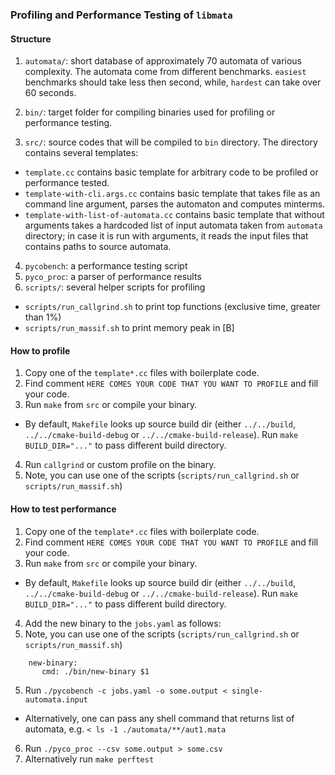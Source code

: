 ### Profiling and Performance Testing of `libmata`

#### Structure

1. `automata/`: short database of approximately 70 automata of various complexity. The automata come from different
  benchmarks. `easiest` benchmarks should take less then second, while, `hardest` can take over 60 seconds.

2. `bin/`: target folder for compiling binaries used for profiling or performance testing.
3. `src/`: source codes that will be compiled to `bin` directory. The directory contains several templates:
  * `template.cc` contains basic template for arbitrary code to be profiled or performance tested.
  * `template-with-cli.args.cc` contains basic template that takes file as an command line argument, parses the automaton
     and computes minterms.
  * `template-with-list-of-automata.cc` contains basic template that without arguments takes a hardcoded list of input 
     automata taken from `automata` directory; in case it is run with arguments, it reads the input files that contains
     paths to source automata. 
4. `pycobench`: a performance testing script
5. `pyco_proc`: a parser of performance results
6. `scripts/`: several helper scripts for profiling
  * `scripts/run_callgrind.sh` to print top functions (exclusive time, greater than 1%)
  * `scripts/run_massif.sh` to print memory peak in [B]

#### How to profile

1. Copy one of the `template*.cc` files with boilerplate code.
2. Find comment `HERE COMES YOUR CODE THAT YOU WANT TO PROFILE` and fill your code.
3. Run `make` from `src` or compile your binary.
 * By default, `Makefile` looks up source build dir (either `../../build`, `../../cmake-build-debug` or `../../cmake-build-release`).
 Run `make BUILD_DIR="..."` to pass different build directory.
4. Run `callgrind` or custom profile on the binary.
5. Note, you can use one of the scripts (`scripts/run_callgrind.sh` or `scripts/run_massif.sh`)

#### How to test performance

1. Copy one of the `template*.cc` files with boilerplate code.
2. Find comment `HERE COMES YOUR CODE THAT YOU WANT TO PROFILE` and fill your code.
3. Run `make` from `src` or compile your binary.
* By default, `Makefile` looks up source build dir (either `../../build`, `../../cmake-build-debug` or `../../cmake-build-release`).
  Run `make BUILD_DIR="..."` to pass different build directory.
4. Add the new binary to the `jobs.yaml` as follows:
5. Note, you can use one of the scripts (`scripts/run_callgrind.sh` or `scripts/run_massif.sh`)
 
```
    new-binary:
       cmd: ./bin/new-binary $1
```

5. Run `./pycobench -c jobs.yaml -o some.output < single-automata.input`
  * Alternatively, one can pass any shell command that returns list of automata,
  e.g. `< ls -1 ./automata/**/aut1.mata`
6. Run `./pyco_proc --csv some.output > some.csv`
7. Alternatively run `make perftest`
